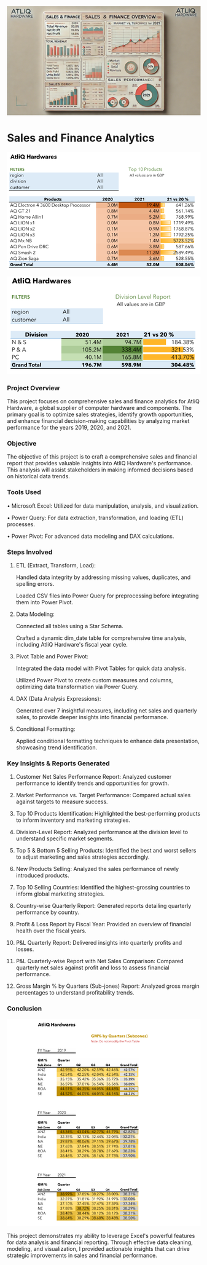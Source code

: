 
![logo](https://github.com/Mgit125/Sales-and-Finance-Analytics/blob/main/Screenshot%202024-10-27%20083237.png)

# Sales and Finance  Analytics

   ![logo](https://github.com/Mgit125/Sales-and-Finance-Analytics/blob/main/Screenshot%202024-10-27%20074317.png)

   ![logo](https://github.com/Mgit125/Sales-and-Finance-Analytics/blob/main/Screenshot%202024-10-27%20074639.png)

### Project Overview
This project focuses on comprehensive sales and finance analytics for AtliQ Hardware, a global supplier of computer hardware and components. The primary goal is to optimize sales strategies, identify growth opportunities, and enhance financial decision-making capabilities by analyzing market performance for the years 2019, 2020, and 2021.

### Objective
The objective of this project is to craft a comprehensive sales and financial report that provides valuable insights into AtliQ Hardware's performance. This analysis will assist stakeholders in making informed decisions based on historical data trends.

### Tools Used

•	Microsoft Excel: Utilized for data manipulation, analysis, and visualization.

•	Power Query: For data extraction, transformation, and loading (ETL) processes.

•	Power Pivot: For advanced data modeling and DAX calculations.

### Steps Involved

1.	ETL (Extract, Transform, Load):
   
      Handled data integrity by addressing missing values, duplicates, and spelling errors.

   	Loaded CSV files into Power Query for preprocessing before integrating them into Power Pivot.

2.	Data Modeling:
   
      Connected all tables using a Star Schema.

      Crafted a dynamic dim_date table for comprehensive time analysis, including AtliQ Hardware's fiscal year cycle.

4.	Pivot Table and Power Pivot:
   
      Integrated the data model with Pivot Tables for quick data analysis.

      Utilized Power Pivot to create custom measures and columns, optimizing data transformation via Power Query.

6.	DAX (Data Analysis Expressions):
   
      Generated over 7 insightful measures, including net sales and quarterly sales, to provide deeper insights into financial performance.

8.	Conditional Formatting:
   
      Applied conditional formatting techniques to enhance data presentation, showcasing trend identification.


### Key Insights & Reports Generated

1.	Customer Net Sales Performance Report: Analyzed customer performance to identify trends and opportunities for growth.
   
2.	Market Performance vs. Target Performance: Compared actual sales against targets to measure success.
   
3.	Top 10 Products Identification: Highlighted the best-performing products to inform inventory and marketing strategies.
	
5.	Division-Level Report: Analyzed performance at the division level to understand specific market segments.
	
6.	Top 5 & Bottom 5 Selling Products: Identified the best and worst sellers to adjust marketing and sales strategies accordingly.
   
7.	New Products Selling: Analyzed the sales performance of newly introduced products.
   
8.	Top 10 Selling Countries: Identified the highest-grossing countries to inform global marketing strategies.
    
9.	Country-wise Quarterly Report: Generated reports detailing quarterly performance by country.
    
10.	Profit & Loss Report by Fiscal Year: Provided an overview of financial health over the fiscal years.
	
11.	P&L Quarterly Report: Delivered insights into quarterly profits and losses.
   
12.	P&L Quarterly-wise Report with Net Sales Comparison: Compared quarterly net sales against profit and loss to assess financial performance.
   
13.	Gross Margin % by Quarters (Sub-jones) Report: Analyzed gross margin percentages to understand profitability trends.



### Conclusion


![logo](https://github.com/Mgit125/Sales-and-Finance-Analytics/blob/main/Screenshot%202024-10-27%20084656.png)

This project demonstrates my ability to leverage Excel's powerful features for data analysis and financial reporting. Through effective data cleaning, modeling, and visualization, I provided actionable insights that can drive strategic improvements in sales and financial performance.












